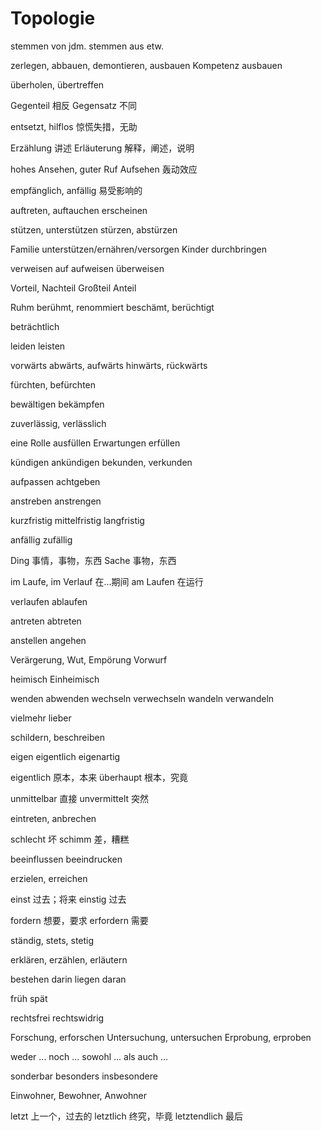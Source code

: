 # Topologie

stemmen von jdm.
stemmen aus etw.

zerlegen, abbauen, demontieren, ausbauen
Kompetenz ausbauen

überholen, übertreffen

Gegenteil 相反
Gegensatz 不同

entsetzt, hilflos 惊慌失措，无助

Erzählung 讲述
Erläuterung 解释，阐述，说明

hohes Ansehen, guter Ruf
Aufsehen 轰动效应

empfänglich, anfällig 易受影响的

auftreten, auftauchen
erscheinen

stützen, unterstützen
stürzen, abstürzen

Familie unterstützen/ernähren/versorgen
Kinder durchbringen

verweisen auf
aufweisen
überweisen

Vorteil, Nachteil
Großteil
Anteil

Ruhm
berühmt, renommiert
beschämt, berüchtigt

beträchtlich

leiden
leisten

vorwärts
abwärts, aufwärts
hinwärts, rückwärts

fürchten, befürchten

bewältigen
bekämpfen

zuverlässig, verlässlich

eine Rolle ausfüllen
Erwartungen erfüllen

kündigen
ankündigen
bekunden, verkunden

aufpassen
achtgeben

anstreben
anstrengen

kurzfristig
mittelfristig
langfristig

anfällig
zufällig

Ding 事情，事物，东西
Sache 事物，东西

im Laufe, im Verlauf 在…期间
am Laufen 在运行

verlaufen
ablaufen

antreten
abtreten

anstellen
angehen

Verärgerung, Wut, Empörung
Vorwurf

heimisch
Einheimisch

wenden
abwenden
wechseln
verwechseln
wandeln
verwandeln

vielmehr
lieber

schildern, beschreiben

eigen
eigentlich
eigenartig

eigentlich 原本，本来
überhaupt 根本，究竟

unmittelbar 直接
unvermittelt 突然

eintreten, anbrechen

schlecht 坏
schimm 差，糟糕

beeinflussen
beeindrucken

erzielen, erreichen

einst 过去；将来
einstig 过去

fordern 想要，要求
erfordern 需要

ständig, stets, stetig

erklären, erzählen, erläutern

bestehen darin
liegen daran

früh
spät

rechtsfrei
rechtswidrig

Forschung, erforschen
Untersuchung, untersuchen
Erprobung, erproben

weder ... noch ...
sowohl ... als auch ...

sonderbar
besonders
insbesondere

Einwohner, Bewohner, Anwohner

letzt 上一个，过去的
letztlich 终究，毕竟
letztendlich 最后
